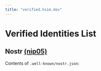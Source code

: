 ```yaml
---
title: "verified.hsim.dev"
---
```

# Verified Identities List

## Nostr [(nip05)](https://metadata.nostr.com/)

Contents of `.well-known/nostr.json`:

```json

```

